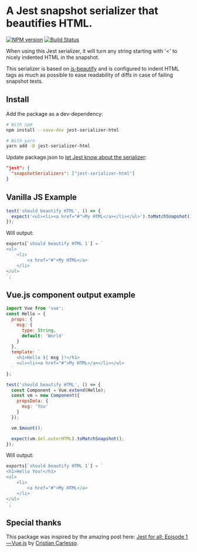 # A Jest snapshot serializer that beautifies HTML.

[![NPM version](https://badge.fury.io/js/jest-serializer-html.svg)](https://npmjs.org/package/jest-serializer-html)
[![Build Status](https://travis-ci.org/rayrutjes/jest-serializer-html.svg?branch=master)](https://travis-ci.org/rayrutjes/jest-serializer-html)

When using this Jest serializer, it will turn any string starting with '<' to nicely indented HTML in the snapshot.

This serializer is based on [js-beautify](https://github.com/beautify-web/js-beautify) and is configured to indent HTML tags as much as possible to ease readability of diffs in case of failing snapshot tests.

## Install

Add the package as a dev-dependency:

```bash
# With npm
npm install --save-dev jest-serializer-html

# With yarn
yarn add -D jest-serializer-html
```

Update package.json to [let Jest know about the serializer](https://facebook.github.io/jest/docs/configuration.html#snapshotserializers-array-string):

```json
"jest": {
  "snapshotSerializers": ["jest-serializer-html"]
}
```

## Vanilla JS Example

```js
test('should beautify HTML', () => {
  expect('<ul><li><a href="#">My HTML</a></li></ul>').toMatchSnapshot();
});
```

Will output:

```js
exports[`should beautify HTML 1`] = `
<ul>
    <li>
        <a href="#">My HTML</a>
    </li>
</ul>
`;
```

## Vue.js component output example

```js
import Vue from 'vue';
const Hello = {
  props: {
    msg: {
      type: String,
      default: 'World'
    }
  },
  template: `
    <h1>Hello ${ msg }!</h1>
    <ul><li><a href="#">My HTML</a></li></ul>
  `
};

test('should beautify HTML', () => {
  const Component = Vue.extend(Hello);
  const vm = new Component({
    propsData: {
      msg: 'You'
    }
  });

  vm.$mount();

  expect(vm.$el.outerHTML).toMatchSnapshot();
});
```

Will output:

```js
exports[`should beautify HTML 1`] = `
<h1>Hello You!</h1>
<ul>
    <li>
        <a href="#">My HTML</a>
    </li>
</ul>
`;
```

## Special thanks

This package was inspired by the amazing post here: [Jest for all: Episode 1 — Vue.js](https://hackernoon.com/jest-for-all-episode-1-vue-js-d616bccbe186) by [Cristian Carlesso](https://hackernoon.com/@kentaromiura_the_js_guy).
